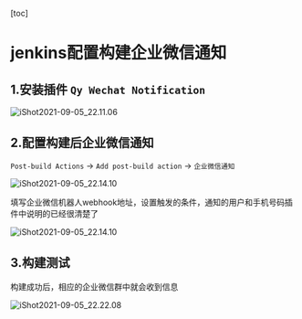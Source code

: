 [toc]

# jenkins配置构建企业微信通知

## 1.安装插件 `Qy Wechat Notification`



![iShot2021-09-05_22.11.06](https://gitea.pptfz.cn/pptfz/picgo-images/raw/branch/master/img/iShot2021-09-05_22.11.06.png)



## 2.配置构建后企业微信通知

`Post-build Actions` -> `Add post-build action` -> `企业微信通知`



![iShot2021-09-05_22.14.10](https://gitea.pptfz.cn/pptfz/picgo-images/raw/branch/master/img/iShot2021-09-05_22.14.10.png)



填写企业微信机器人webhook地址，设置触发的条件，通知的用户和手机号码插件中说明的已经很清楚了

![iShot2021-09-05_22.14.10](https://gitea.pptfz.cn/pptfz/picgo-images/raw/branch/master/img/iShot2021-09-05_22.14.10.png)





## 3.构建测试

构建成功后，相应的企业微信群中就会收到信息

![iShot2021-09-05_22.22.08](https://gitea.pptfz.cn/pptfz/picgo-images/raw/branch/master/img/iShot2021-09-05_22.22.08.png)
